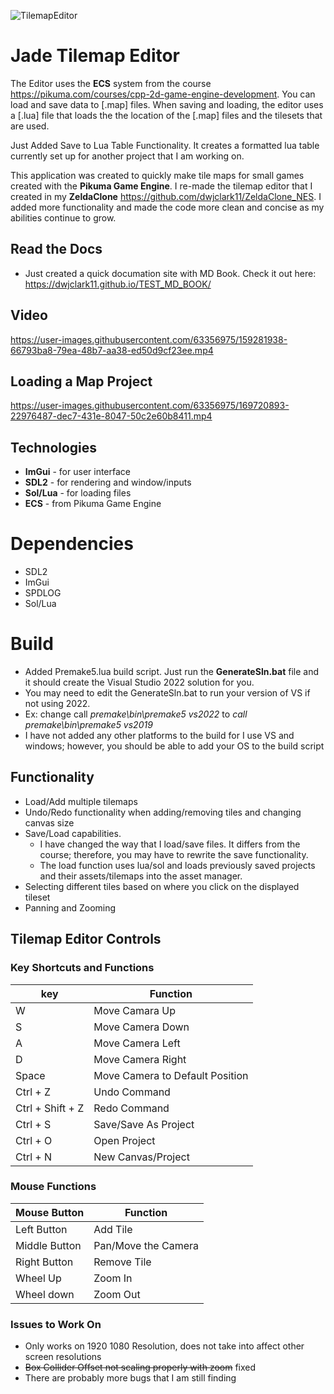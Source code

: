 ![TilemapEditor](https://user-images.githubusercontent.com/63356975/169343832-a648e10d-b156-46f5-8d2a-8fd044c74144.png)
# Jade Tilemap Editor 

The Editor uses the **ECS** system from the course https://pikuma.com/courses/cpp-2d-game-engine-development. You can load and save data to [.map] files.
When saving and loading, the editor uses a [.lua] file that loads the the location of the 
[.map] files and the tilesets that are used.

Just Added Save to Lua Table Functionality. It creates a formatted lua table currently set up for another project that I am working on. 

This application was created to quickly make tile maps for small games created with the **Pikuma Game Engine**. I re-made the tilemap editor that I created in my 
**ZeldaClone** https://github.com/dwjclark11/ZeldaClone_NES. I added more functionality and made the code more clean and concise as my abilities continue to grow.

## Read the Docs
* Just created a quick documation site with MD Book. Check it out here:  https://dwjclark11.github.io/TEST_MD_BOOK/

## Video 


https://user-images.githubusercontent.com/63356975/159281938-66793ba8-79ea-48b7-aa38-ed50d9cf23ee.mp4

## Loading a Map Project


https://user-images.githubusercontent.com/63356975/169720893-22976487-dec7-431e-8047-50c2e60b8411.mp4



## Technologies
*    **ImGui** - for user interface
*    **SDL2** - for rendering and window/inputs
*    **Sol/Lua** - for loading files
*    **ECS** - from Pikuma Game Engine 

# Dependencies
* SDL2
* ImGui
* SPDLOG
* Sol/Lua

# Build
* Added Premake5.lua build script. Just run the **GenerateSln.bat** file and it should create the Visual Studio 2022 solution for you. 
* You may need to edit the GenerateSln.bat to run your version of VS if not using 2022. 
* Ex: change call *premake\bin\premake5 vs2022* to *call premake\bin\premake5 vs2019*
* I have not added any other platforms to the build for I use VS and windows; however, you should be able to add your OS to the build script

## Functionality
* Load/Add multiple tilemaps
* Undo/Redo functionality when adding/removing tiles and changing canvas size
* Save/Load capabilities.
    *  I have changed the way that I load/save files. It differs from the course; therefore, you may have to rewrite the save functionality.
    *  The load function uses lua/sol and loads previously saved projects and their assets/tilemaps into the asset manager.
* Selecting different tiles based on where you click on the displayed tileset
* Panning and Zooming
 
## Tilemap Editor Controls

### Key Shortcuts and Functions
| **key** | **Function** | 
| --- | -------- |
| W   | Move Camara Up |
| S   | Move Camera Down |
| A   | Move Camera Left |
| D   | Move Camera Right |
| Space | Move Camera to Default Position |
| Ctrl + Z | Undo Command |
| Ctrl + Shift + Z | Redo Command | 
| Ctrl + S | Save/Save As Project |
| Ctrl + O | Open Project |
| Ctrl + N | New Canvas/Project | 

### Mouse Functions
| **Mouse Button** | **Function** |
| ------------ | -------- | 
| Left Button | Add Tile |
| Middle Button | Pan/Move the Camera |
| Right Button | Remove Tile |
| Wheel Up | Zoom In | 
| Wheel down | Zoom Out

### Issues to Work On
* Only works on 1920 1080 Resolution, does not take into affect other screen resolutions
* ~~Box Collider Offset not scaling properly with zoom~~ fixed
* There are probably more bugs that I am still finding
